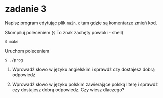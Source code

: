 # zadanie 3

Napisz program edytując plik `main.c` tam gdzie są komentarze zmień kod.

Skompiluj poleceniem (`$` To znak zachęty powłoki - shell)

```$ make```

Uruchom poleceniem

```$ ./prog```

1. Wprowadź słowo w języku angielskim i sprawdź czy dostajesz dobrą odpowiedź

2. Wprowadź słowo w języku polskim zawierające polską literę i sprawdź czy dostajesz dobrą odpowiedż. Czy wiesz dlaczego?


